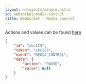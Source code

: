 ```yaml
---
layout: ~/layouts/single.astro
id: websocket-media-control
title: WebSocket - Media control
---
```


Actions and values can be found [here](https://github.com/timmo001/system-bridge-models/blob/master/systembridgemodels/media_control.py)

```json
{
    "id": "abc123",
    "token": "abc123",
    "event": "MEDIA_CONTROL",
    "data": {
        "action": "PAUSE",
        "value": null
    }
}
```
